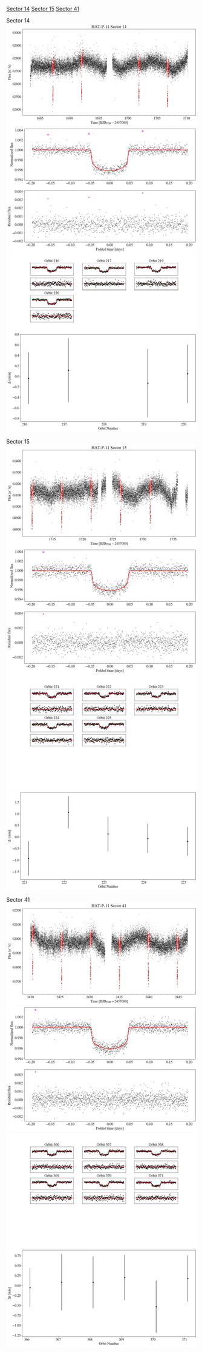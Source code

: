 [Sector 14](#sector14)
[Sector 15](#sector15)
[Sector 41](#sector41)

<a name = "sector14"></a>
Sector 14
![alt text](/tt/HAT-P-11_Sector_14/HAT-P-11_Sector_14_a_TimeSeries.png)
![alt text](/tt/HAT-P-11_Sector_14/HAT-P-11_Sector_14_b_FoldedLightCurve.png)
![alt text](/tt/HAT-P-11_Sector_14/HAT-P-11_Sector_14_b_IndividualTransitsWithFit.png)
![alt text](/tt/HAT-P-11_Sector_14/HAT-P-11_Sector_14_c_TimingResiduals.png)

<a name = "sector15"></a>
Sector 15
![alt text](/tt/HAT-P-11_Sector_15/HAT-P-11_Sector_15_a_TimeSeries.png)
![alt text](/tt/HAT-P-11_Sector_15/HAT-P-11_Sector_15_b_FoldedLightCurve.png)
![alt text](/tt/HAT-P-11_Sector_15/HAT-P-11_Sector_15_b_IndividualTransitsWithFit.png)
![alt text](/tt/HAT-P-11_Sector_15/HAT-P-11_Sector_15_c_TimingResiduals.png)

<a name = "sector41"></a>
Sector 41
![alt text](/tt/HAT-P-11_Sector_41/HAT-P-11_Sector_41_a_TimeSeries.png)
![alt text](/tt/HAT-P-11_Sector_41/HAT-P-11_Sector_41_b_FoldedLightCurve.png)
![alt text](/tt/HAT-P-11_Sector_41/HAT-P-11_Sector_41_b_IndividualTransitsWithFit.png)
![alt text](/tt/HAT-P-11_Sector_41/HAT-P-11_Sector_41_c_TimingResiduals.png)

